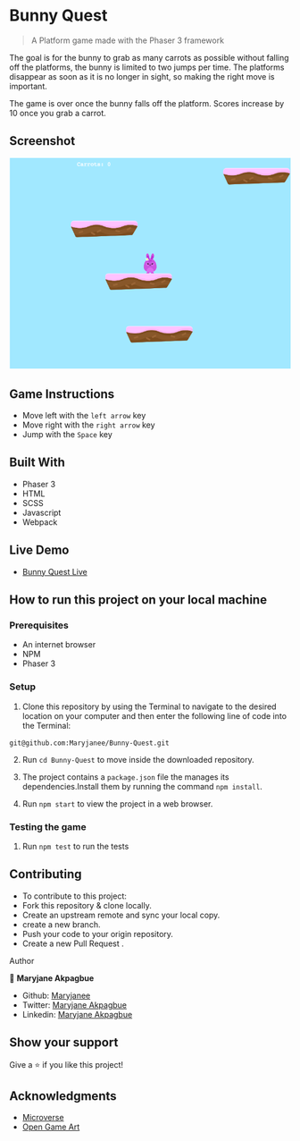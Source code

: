 # Bunny Quest
> A Platform game made with the Phaser 3 framework

The goal is for the bunny to grab as many carrots as possible without falling off the platforms, the bunny is limited to two jumps per time.
The platforms disappear as soon as it is no longer in sight, so making the right move is important.

The game is over once the bunny falls off the platform.
Scores increase by 10 once you grab a carrot.

## Screenshot

![](src/assets/gamestart.png)


## Game Instructions

- Move left with the  `left arrow`  key
- Move right with the  `right arrow`  key
- Jump with the  `Space`  key


## Built With

- Phaser 3
- HTML
- SCSS
- Javascript
- Webpack

## Live Demo

- [Bunny Quest Live](https://optimistic-ritchie-fde89a.netlify.app/)

## How to run this project on your local machine

### Prerequisites
- An internet browser
- NPM
- Phaser 3 

   
### Setup

1. Clone this repository by using the Terminal to navigate to the desired location on your computer and then enter the following line of code into the Terminal:
```
git@github.com:Maryjanee/Bunny-Quest.git
```
2. Run `cd Bunny-Quest` to move inside the downloaded repository.

3. The project contains a `package.json` file the manages its dependencies.Install them by running the command `npm install`.

4. Run  `npm start` to view the project in a web browser.
### Testing the game

1. Run `npm test` to run the tests

## Contributing

- To contribute to this project:
- Fork this repository & clone locally.
- Create an upstream remote and sync your local copy.
- create a new branch.
- Push your code to your origin repository.
- Create a new Pull Request .


Author

👤 **Maryjane Akpagbue**

- Github: [Maryjanee](https://github.com/Maryjanee)
- Twitter: [Maryjane Akpagbue](https://twitter.com/alfredmaryjane)
- Linkedin: [Maryjane Akpagbue](https://www.linkedin.com/in/maryjane-akpagbue)

## Show your support

Give a ⭐️ if you like this project!

## Acknowledgments
-  [Microverse](https:www.microverse.org)
-  [Open Game Art](https://opengameart.org/)